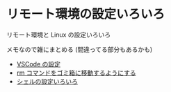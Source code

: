 # リモート環境の設定いろいろ

リモート環境と Linux の設定いろいろ

メモなので雑にまとめる (間違ってる部分もあるかも)

- [VSCode の設定](vscode)
- [rm コマンドをゴミ箱に移動するようにする](trash)
- [シェルの設定いろいろ](shell-settings)